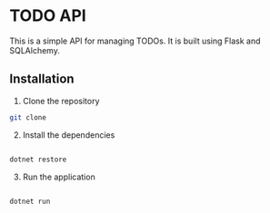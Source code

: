 <!-- Generated Read me for TODO API-->

# TODO API

This is a simple API for managing TODOs. It is built using Flask and SQLAlchemy.

## Installation

1. Clone the repository

```bash
git clone

```

2. Install the dependencies

```bash

dotnet restore

```

3. Run the application

```bash

dotnet run

```
